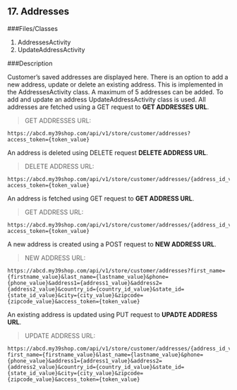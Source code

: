 ## 17. Addresses

###Files/Classes

1. AddressesActivity
2. UpdateAddressActivity

###Description

Customer’s saved addresses are displayed here. There is an option to add a new address, update or delete an existing address. This is implemented in the AddressesActivity class. A maximum of 5 addresses can be added. 
To add and update an address UpdateAddressActivity class is used.
All addresses are fetched using a GET request to **GET ADDRESSES URL**.

>GET ADDRESSES URL:

```API
https://abcd.my39shop.com/api/v1/store/customer/addresses?access_token={token_value}
```

An address is deleted using DELETE request **DELETE ADDRESS URL**.

>DELETE ADDRESS URL:

```API
https://abcd.my39shop.com/api/v1/store/customer/addresses/{address_id_value}?access_token={token_value}
```

An address is fetched using GET request to **GET ADDRESS URL**.

>GET ADDRESS URL:

```API
https://abcd.my39shop.com/api/v1/store/customer/addresses/{address_id_value}?access_token={token_value}
```

A new address is created using a POST request to **NEW ADDRESS URL**.

>NEW ADDRESS URL:

```API
https://abcd.my39shop.com/api/v1/store/customer/addresses?first_name={firstname_value}&last_name={lastname_value}&phone={phone_value}&address1={address1_value}&address2={address2_value}&country_id={country_id_value}&state_id={state_id_value}&city={city_value}&zipcode={zipcode_value}&access_token={token_value}
```

An existing address is updated using PUT request to **UPADTE ADDRESS URL**.

>UPDATE ADDRESS URL:

```API
https://abcd.my39shop.com/api/v1/store/customer/addresses/{address_id_value}? first_name={firstname_value}&last_name={lastname_value}&phone={phone_value}&address1={address1_value}&address2={address2_value}&country_id={country_id_value}&state_id={state_id_value}&city={city_value}&zipcode={zipcode_value}&access_token={token_value}
```
